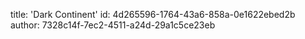 title: 'Dark Continent'
id: 4d265596-1764-43a6-858a-0e1622ebed2b
author: 7328c14f-7ec2-4511-a24d-29a1c5ce23eb
